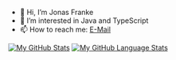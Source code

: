 - 👋 Hi, I’m Jonas Franke
- 👀 I’m interested in Java and TypeScript
- 📫 How to reach me:
[E-Mail](mailto:info@jonasfranke.xyz)

[![My GitHub Stats](https://github-readme-stats.vercel.app/api/?username=jonasfranke&count_private=true&theme=tokyonight&showicons=true)]()
[![My GitHub Language Stats](https://github-readme-stats.vercel.app/api/top-langs/?username=jonasfranke&langs_count=5&theme=tokyonight)]()

<!---
JonasFranke/JonasFranke is a ✨ special ✨ repository because its `README.md` (this file) appears on your GitHub profile.
You can click the Preview link to take a look at your changes.
--->

